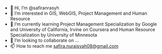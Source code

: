 - 👋 Hi, I’m @safiranrasyh
- 👀 I’m interested in GIS, WebGIS, Project Management and Human Resource
- 🌱 I’m currently learning Project Management Specialization by Google and University of California, Irvine on Coursera and Human Resource Specialization by University of Minnesota
- 💞️ I’m looking to collaborate on ...
- 📫 How to reach me safira.nuraisyah08@gmail.com

<!---
safiranrasyh/safiranrasyh is a ✨ special ✨ repository because its `README.md` (this file) appears on your GitHub profile.
You can click the Preview link to take a look at your changes.
--->
